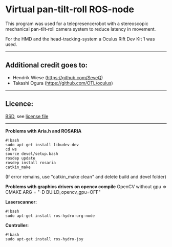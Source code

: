 # **Virtual pan-tilt-roll ROS-node** #

This program was used for a telepresencerobot with a stereoscopic mechanical pan-tilt-roll camera system to reduce latency in movement.

For the HMD and the head-tracking-system a Oculus Rift Dev Kit 1 was used.

---

## **Additional credit goes to:** ##
* Hendrik Wiese (https://github.com/SeveQ)
* Takashi Ogura (https://github.com/OTL/oculus)

---

## **Licence:** ##
[BSD](http://opensource.org/licenses/BSD-3-Clause), see [license file](/LICENSE.txt)

---

**Problems with Aria.h and ROSARIA**

```
#!bash
sudo apt-get install libudev-dev
cd ws
source devel/setup.bash
rosdep update
rosdep install rosaria
catkin_make
```
(If error remains, use "catkin_make clean" and delete build and devel folder)


**Problems with graphics drivers on opencv compile**
OpenCV without gpu => CMAKE ARG = "-D BUILD_opencv_gpu=OFF"

**Laserscanner:**
```
#!bash
sudo apt-get install ros-hydro-urg-node
```
**Controller:**
```
#!bash
sudo apt-get install ros-hydro-joy
```
